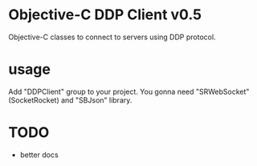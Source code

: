 Objective-C DDP Client v0.5
===========================

Objective-C classes to connect to servers using DDP protocol.

usage
============

Add "DDPClient" group to your project. You gonna need "SRWebSocket" (SocketRocket) and "SBJson" library.

TODO
====

 - better docs